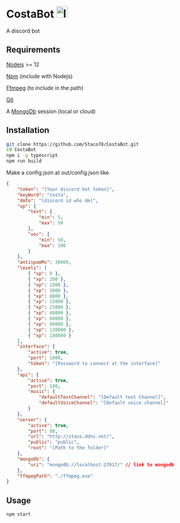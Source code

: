 # CostaBot <img src="https://cdn.discordapp.com/attachments/804650627459448844/817360465071439902/logo.png" alt="logo" width="30"/>


A discord bot

## Requirements

[Nodejs](https://nodejs.org/en/download) >= 12

[Npm](https://www.npmjs.com/get-npm) (include with Nodejs)

[Ffmpeg](https://ffmpeg.org/download.html) (to include in the path)

[Git](https://git-scm.com/downloads)

A [MongoDb](https://www.mongodb.com/) session (local or cloud)

## Installation


``` bash
git clone https://github.com/Staco78/CostaBot.git
cd CostaBot
npm i -g typescript
npm run build
```

Make a config.json at out/config.json like
```json
{
    "token": "[Your discord bot token]",
    "keyWord": "costa",
    "dmTo": "[discord id who dm]",
    "xp": {
        "text": {
            "min": 5,
            "max": 50
        },
        "voc": {
            "min": 50,
            "max": 100
        }
    },
    "antispamMs": 30000,
    "levels": [
        { "xp": 0 },
        { "xp": 200 },
        { "xp": 1000 },
        { "xp": 3000 },
        { "xp": 8000 },
        { "xp": 15000 },
        { "xp": 25000 },
        { "xp": 40000 },
        { "xp": 60000 },
        { "xp": 90000 },
        { "xp": 130000 },
        { "xp": 180000 }
    ],
    "interface": {
        "active": true,
        "port": 1000,
        "token": "[Password to connect at the interface]"
    },
    "api": {
        "active": true,
        "port": 100,
        "music": {
            "defaultTextChannel": "[Default text Channel]",
            "defaultVoiceChannel": "[Default voice channel]"
        }
    },
    "server": {
        "active": true,
        "port": 80,
        "url": "http://staco.ddns.net/",
        "public": "public",
        "root": "[Path to the folder]"
    },
    "mongoDb": {
        "uri": "mongodb://localhost:27017/" // link to mongodb
    },
    "ffmpegPath": "./ffmpeg.exe"
}


```

## Usage

```bash
npm start
```
